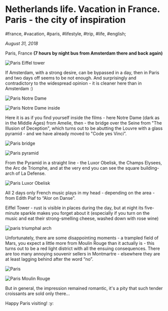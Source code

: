# Netherlands life. Vacation in France. Paris - the city of inspiration

#france, #vacation, #paris, #lifestyle, #trip, #life, #english;

_August 31, 2018_

Paris, France **(7 hours by night bus from Amsterdam there and back again)**

![Paris Eiffel tower](/images/netherlands-life-vacation-in-france-paris-the-city-of-inspiration/1.jpg "Paris Eiffel tower")

If Amsterdam, with a strong desire, can be bypassed in a day, then in Paris and two days off seems to be not enough. And surprisingly and contradictory to the widespread opinion - it is cleaner here than in Amsterdam :)

![Paris Notre Dame](/images/netherlands-life-vacation-in-france-paris-the-city-of-inspiration/2.jpg "Paris Notre Dame")

![Paris Notre Dame inside](/images/netherlands-life-vacation-in-france-paris-the-city-of-inspiration/3.jpg "Paris Notre Dame inside")

Here it is as if you find yourself inside the films - here Notre Dame (dark as in the Middle Ages) from Amelie, then - the bridge over the Seine from "The Illusion of Deception", which turns out to be abutting the Louvre with a glass pyramid - and we have already moved to "Code yes Vinci”.

![Paris bridge](/images/netherlands-life-vacation-in-france-paris-the-city-of-inspiration/4.jpg "Paris bridge")

![Paris pyramid](/images/netherlands-life-vacation-in-france-paris-the-city-of-inspiration/5.jpg "Paris pyramid")

From the Pyramid in a straight line - the Luxor Obelisk, the Champs Elysees, the Arc de Triomphe, and at the very end you can see the square building-arch of La Defense.

![Paris Luxor Obelisk](/images/netherlands-life-vacation-in-france-paris-the-city-of-inspiration/7.jpg "Paris Luxor Obelisk")

All 2 days only French music plays in my head - depending on the area - from Edith Piaf to “Alor on Danse”.

Eiffel Tower - rust is visible in places during the day, but at night its five-minute sparkle makes you forget about it (especially if you turn on the music and eat their strong-smelling cheese, washed down with rose wine)

![paris triumphal arch](/images/netherlands-life-vacation-in-france-paris-the-city-of-inspiration/8.jpg "paris triumphal arch")

Unfortunately, there are some disappointing moments - a trampled field of Mars, you expect a little more from Moulin Rouge than it actually is - this turns out to be a red light district with all the ensuing consequences. There are too many annoying souvenir sellers in Montmartre - elsewhere they are at least lagging behind after the word “no”.

![Paris](/images/netherlands-life-vacation-in-france-paris-the-city-of-inspiration/9.jpg "Paris")

![Paris Moulin Rouge](/images/netherlands-life-vacation-in-france-paris-the-city-of-inspiration/10.jpg "Paris Moulin Rouge")

But in general, the impression remained romantic, it's a pity that such tender croissants are sold only there...

Happy Paris visiting! :y:
